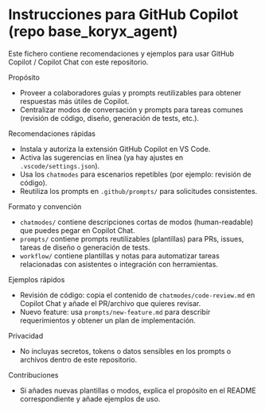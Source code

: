 # Instrucciones para GitHub Copilot (repo base_koryx_agent)

Este fichero contiene recomendaciones y ejemplos para usar GitHub Copilot / Copilot Chat con este repositorio.

Propósito
- Proveer a colaboradores guías y prompts reutilizables para obtener respuestas más útiles de Copilot.
- Centralizar modos de conversación y prompts para tareas comunes (revisión de código, diseño, generación de tests, etc.).

Recomendaciones rápidas
- Instala y autoriza la extensión GitHub Copilot en VS Code.
- Activa las sugerencias en línea (ya hay ajustes en `.vscode/settings.json`).
- Usa los `chatmodes` para escenarios repetibles (por ejemplo: revisión de código).
- Reutiliza los prompts en `.github/prompts/` para solicitudes consistentes.

Formato y convención
- `chatmodes/` contiene descripciones cortas de modos (human-readable) que puedes pegar en Copilot Chat.
- `prompts/` contiene prompts reutilizables (plantillas) para PRs, issues, tareas de diseño o generación de tests.
- `workflow/` contiene plantillas y notas para automatizar tareas relacionadas con asistentes o integración con herramientas.

Ejemplos rápidos
- Revisión de código: copia el contenido de `chatmodes/code-review.md` en Copilot Chat y añade el PR/archivo que quieres revisar.
- Nuevo feature: usa `prompts/new-feature.md` para describir requerimientos y obtener un plan de implementación.

Privacidad
- No incluyas secretos, tokens o datos sensibles en los prompts o archivos dentro de este repositorio.

Contribuciones
- Si añades nuevas plantillas o modos, explica el propósito en el README correspondiente y añade ejemplos de uso.
